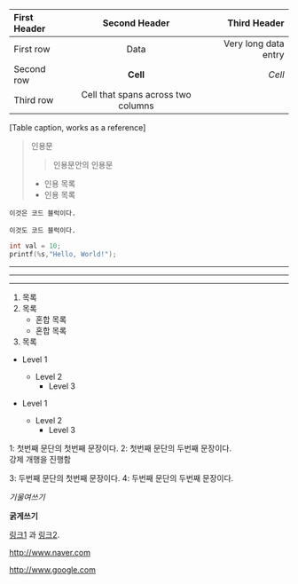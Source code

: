 | First Header  | Second Header | Third Header         |
| :-       | :-:         |-:        |
| First row       | Data                   | Very long data entry |
| Second row    | **Cell**      | *Cell*               |
| Third row     | Cell that spans across two columns  ||
[Table caption, works as a reference]



> 인용문
> > 인용문안의 인용문
> * 인용 목록
> * 인용 목록

~~~
이것은 코드 블럭이다.
~~~

```
이것도 코드 블럭이다.
```

```c
int val = 10;
printf(%s,"Hello, World!");
```

---

***

___

1. 목록
2. 목록
   * 혼합 목록
   * 혼합 목록
3. 목록

* Level 1
  - Level 2
    + Level 3

* Level 1
  * Level 2
    * Level 3


1: 첫번째 문단의 첫번째 문장이다.
2: 첫번째 문단의 두번째 문장이다.  
강제 개행을 진행함  

3: 두번째 문단의 첫번째 문장이다.
4: 두번째 문단의 두번째 문장이다.

*기울여쓰기*

**굵게쓰기**

[링크1][1] 과 [링크2][2].

[1]: http://www.naver.com "네이버"
[2]: http://www.google.com "구글"

<http://www.naver.com> 

<http://www.google.com>
